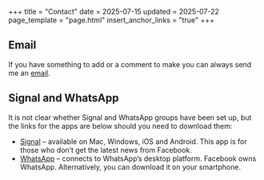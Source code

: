 +++
title = "Contact"
date = 2025-07-15
updated = 2025-07-22
page_template = "page.html"
insert_anchor_links = "true"
+++

## Email

If you have something to add or a comment to make you can always send me an [email](mailto:jeffpporter@icloud.com?subject=No%20to%20pylons).

## Signal and WhatsApp

It is not clear whether Signal and WhatsApp groups have been set up, but the links for the apps are below should you need to download them:

- [Signal](https://signal.org) – available on Mac, Windows, iOS and Android. This app is for those who don’t get the latest news from Facebook.
- [WhatsApp](https://www.whatsapp.com/download) – connects to WhatsApp’s desktop platform. Facebook owns WhatsApp. Alternatively, you can download it on your smartphone.